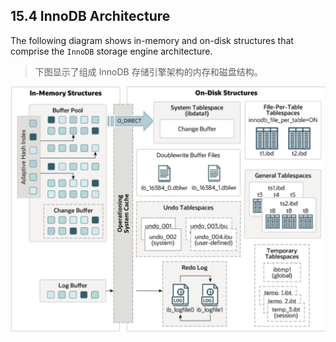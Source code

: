 ## 15.4 InnoDB Architecture

The following diagram shows in-memory and on-disk structures that comprise the `InnoDB` storage engine architecture.

> 下图显示了组成 InnoDB 存储引擎架构的内存和磁盘结构。

![RUNOOB 图标](./images/15.1_InnoDB_structures.png)